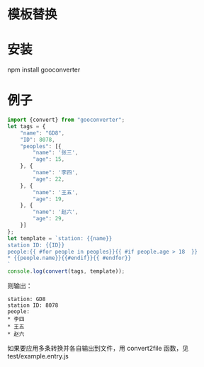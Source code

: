 # 模板替换

# 安装
npm install gooconverter

# 例子
```javascript
import {convert} from "gooconverter";
let tags = {
    "name": "GD8",
    "ID": 8078,
    "peoples": [{
        "name": '张三',
        "age": 15,
    }, {
        "name": '李四',
        "age": 22,
    }, {
        "name": '王五',
        "age": 19,
    }, {
        "name": '赵六',
        "age": 29,
    }]
};
let template = `station: {{name}}
station ID: {{ID}}
people:{{ #for people in peoples}}{{ #if people.age > 18  }}
* {{people.name}}{{#endif}}{{ #endfor}}
`
console.log(convert(tags, template));
```
则输出：
```plaintext
station: GD8
station ID: 8078
people:
* 李四
* 王五
* 赵六

```

如果要应用多条转换并各自输出到文件，用 convert2file 函数，见 test/example.entry.js
